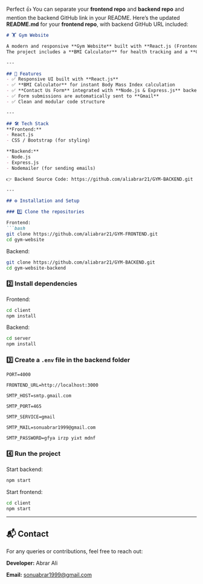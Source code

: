 Perfect 👍 You can separate your **frontend repo** and **backend repo** and mention the backend GitHub link in your README.
Here’s the updated **README.md** for your **frontend repo**, with backend GitHub URL included:

````markdown
# 🏋️ Gym Website

A modern and responsive **Gym Website** built with **React.js (Frontend)** and **Node.js + Express.js (Backend)**.  
The project includes a **BMI Calculator** for health tracking and a **Contact Us Form** that sends user queries directly to Gmail.

---

## 🚀 Features
- ✅ Responsive UI built with **React.js**
- ✅ **BMI Calculator** for instant Body Mass Index calculation
- ✅ **Contact Us Form** integrated with **Node.js & Express.js** backend
- ✅ Form submissions are automatically sent to **Gmail**
- ✅ Clean and modular code structure

---

## 🛠️ Tech Stack
**Frontend:**
- React.js  
- CSS / Bootstrap (for styling)  

**Backend:**
- Node.js  
- Express.js  
- Nodemailer (for sending emails)  

👉 Backend Source Code: https://github.com/aliabrar21/GYM-BACKEND.git

---

## ⚙️ Installation and Setup

### 1️⃣ Clone the repositories

Frontend:
```bash
git clone https://github.com/aliabrar21/GYM-FRONTEND.git
cd gym-website
````

Backend:

```bash
git clone https://github.com/aliabrar21/GYM-BACKEND.git
cd gym-website-backend
```

### 2️⃣ Install dependencies

Frontend:

```bash
cd client
npm install
```

Backend:

```bash
cd server
npm install
```

### 3️⃣ Create a `.env` file in the **backend** folder

```env
PORT=4000

FRONTEND_URL=http://localhost:3000

SMTP_HOST=smtp.gmail.com

SMTP_PORT=465

SMTP_SERVICE=gmail

SMTP_MAIL=sonuabrar1999@gmail.com

SMTP_PASSWORD=gfya irzp yixt mdnf
```

### 4️⃣ Run the project

Start backend:

```bash
npm start
```

Start frontend:

```bash
cd client
npm start
```

---

## 📬 Contact

For any queries or contributions, feel free to reach out:

**Developer:** Abrar Ali

**Email:** sonuabrar1999@gmail.com
